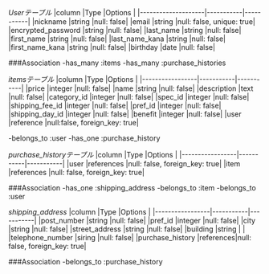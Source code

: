 *Userテーブル*
|column              |Type       |Options    |
|--------------------|-----------|-----------|
|nickname            |string     |null: false|
|email                |string     |null: false, unique: true|
|encrypted_password  |string     |null: false|
|last_name           |string     |null: false|
|first_name          |string     |null: false|
|last_name_kana      |string     |null: false|
|first_name_kana     |string     |null: false|
|birthday            |date       |null: false|


###Association
-has_many :items
-has_many  :purchase_histories


*itemsテーブル*
|column           |Type       |Options    |
|-----------------|-----------|-----------|
|price            |integer    |null: false|
|name             |string     |null: false|
|description      |text       |null: false|
|category_id      |integer    |null: false|
|spec_id          |integer    |null: false|
|shipping_fee_id  |integer    |null: false|
|pref_id          |integer    |null: false|
|shipping_day_id  |integer    |null: false|
|benefit          |integer    |null: false|
|user             |reference  |null:false, foreign_key: true|

-belongs_to :user
-has_one :purchase_history


*purchase_historyテーブル*
|column           |Type       |Options    |
|-----------------|-----------|-----------|
|user             |references |null: false, foreign_key: true|
|item             |references |null: false, foreign_key: true|

###Association
-has_one :shipping_address
-belongs_to :item
-belongs_to :user

*shipping_address*
|column           |Type       |Options    |
|-----------------|-----------|-----------|
|post_number      |string     |null: false|
|pref_id          |integer    |null: false|
|city             |string     |null: false|
|street_address   |string     |null: false|
|building         |string     |           |
|telephone_number |siring     |null: false|
|purchase_history |references|null: false, foreign_key: true|

###Association
-belongs_to :purchase_history